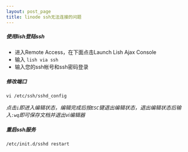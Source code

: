 ```yaml
---
layout: post_page
title: linode ssh无法连接的问题
---
```

##### 使用lish登陆ssh

* 进入Remote Access，在下面点击Launch Lish Ajax Console
* 输入 ```lish via ssh```
* 输入您的ssh帐号和ssh密码登录

##### 修改端口

```vi /etc/ssh/sshd_config``` 

*点击```i```即进入编辑状态，编辑完成后按```ESC```键退出编辑状态，退出编辑状态后输入```:wq```即可保存文档并退出vi编辑器*

##### 重启ssh服务
```/etc/init.d/sshd restart``` 
